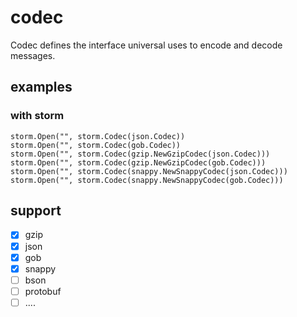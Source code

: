 # codec

Codec defines the interface universal uses to encode and decode messages. 

## examples

### with storm 

```golang
storm.Open("", storm.Codec(json.Codec))
storm.Open("", storm.Codec(gob.Codec))
storm.Open("", storm.Codec(gzip.NewGzipCodec(json.Codec)))
storm.Open("", storm.Codec(gzip.NewGzipCodec(gob.Codec)))
storm.Open("", storm.Codec(snappy.NewSnappyCodec(json.Codec)))
storm.Open("", storm.Codec(snappy.NewSnappyCodec(gob.Codec)))
```

## support

- [x] gzip
- [x] json
- [x] gob
- [x] snappy
- [ ] bson
- [ ] protobuf
- [ ] ....
